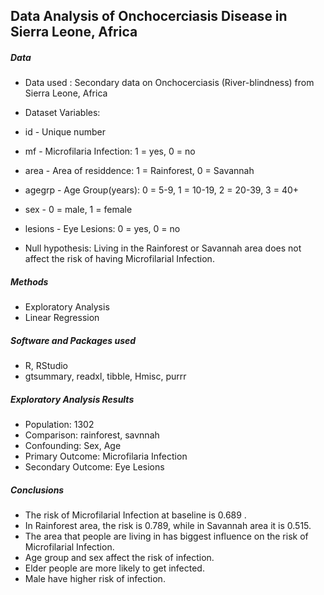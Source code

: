 ## Data Analysis of Onchocerciasis Disease in Sierra Leone, Africa

##### Data

- Data used : Secondary data on Onchocerciasis (River-blindness) from Sierra Leone, Africa
- Dataset Variables:

- id - Unique number
- mf - Microfilaria Infection: 1 = yes, 0 = no
- area - Area of residdence: 1 = Rainforest, 0 = Savannah
- agegrp - Age Group(years): 0 = 5-9, 1 = 10-19, 2 = 20-39, 3 = 40+
- sex - 0 = male, 1 = female
- lesions - Eye Lesions: 0 = yes, 0 = no

- Null hypothesis: Living in the Rainforest or Savannah area does not affect the risk of having Microfilarial Infection.

##### Methods

- Exploratory Analysis
- Linear Regression

##### Software and Packages used

- R, RStudio
- gtsummary, readxl, tibble, Hmisc, purrr

##### Exploratory Analysis Results

- Population: 1302
- Comparison: rainforest, savnnah
- Confounding: Sex, Age
- Primary Outcome: Microfilaria Infection
- Secondary Outcome: Eye Lesions

##### Conclusions

- The risk of Microfilarial Infection at baseline is 0.689 .
- In Rainforest area, the risk is 0.789, while in Savannah area it is 0.515.
- The area that people are living in has biggest influence on the risk of Microfilarial Infection.
- Age group and sex  affect the risk of infection.
- Elder people are more likely to get infected.
- Male have higher risk of infection.
